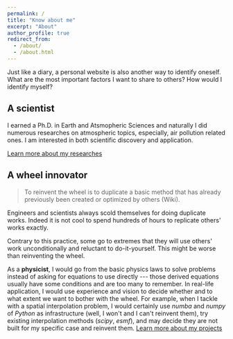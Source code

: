 ```yaml
---
permalink: /
title: "Know about me"
excerpt: "About"
author_profile: true
redirect_from: 
  - /about/
  - /about.html
---
```




Just like a diary, a personal website is also another way to identify oneself. What are the most important factors I want to share to others? How would I identify myself? 
 
A scientist
------
I earned a Ph.D. in Earth and Atsmopheric Sciences and naturally I did numerous researches on atmospheric topics, especially, air pollution related ones. I am interested in both scientific discovery and application. 

[Learn more about my researches](/researches)

A wheel innovator
------
> To reinvent the wheel is to duplicate a basic method that has already previously been created or optimized by others (Wiki).

Engineers and scientists always scold themselves for doing duplicate works. Indeed it is not cool to spend hundreds of hours to replicate others' works exactly. 

Contrary to this practice, some go to extremes that they will use others' work unconditionally and reluctant to do-it-yourself. This might be worse than reinventing the wheel. 

As a **physicist**, I would go from the basic physics laws to solve problems instead of asking for equations to use directly --- those derived equations usually have some conditions and are too many to remember. In real-life application, I would use experience and vision to decide whether and to what extent we want to bother with the wheel. For example, when I tackle with a spatial interpolation problem,  I would certainly use *numba* and *numpy* of *Python* as infrastructure (well, I won't and I can't reinvent them), try existing interpolation methods (*scipy*, *esmf*), and may decide they are not built for my specific case and reinvent them. 
[Learn more about my projects](/researches)

<!--
A venturing boy
------
When I was young, I always
-->